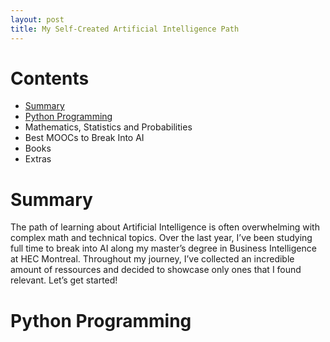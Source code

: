 ```yaml
---
layout: post
title: My Self-Created Artificial Intelligence Path
---
```


# Contents

* <a href="#Summary">Summary</a>
* <a href="#Python Programming">Python Programming</a>
* Mathematics, Statistics and Probabilities
* Best MOOCs to Break Into AI
* Books
* Extras

# Summary

The path of learning about Artificial Intelligence is often overwhelming with complex math and technical topics. Over the last year, I’ve been studying full time to break into AI along my master’s degree in Business Intelligence at HEC Montreal. Throughout my journey, I’ve collected an incredible amount of ressources and decided to showcase only ones that I found relevant. Let’s get started! 

# Python Programming
